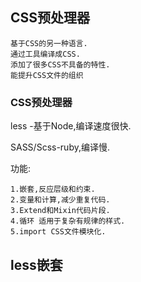 ## CSS预处理器
```text
基于CSS的另一种语言.
通过工具编译成CSS.
添加了很多CSS不具备的特性.
能提升CSS文件的组织
```

### CSS预处理器

less -基于Node,编译速度很快.

SASS/Scss-ruby,编译慢.

功能:
```text
1.嵌套,反应层级和约束.
2.变量和计算,减少重复代码.
3.Extend和Mixin代码片段.
4.循环 适用于复杂有规律的样式.
5.import CSS文件模块化.
```

## less嵌套

